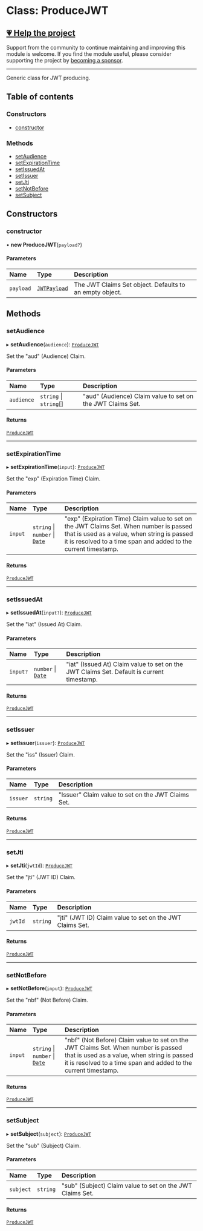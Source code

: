 # Class: ProduceJWT

## [💗 Help the project](https://github.com/sponsors/panva)

Support from the community to continue maintaining and improving this module is welcome. If you find the module useful, please consider supporting the project by [becoming a sponsor](https://github.com/sponsors/panva).

---

Generic class for JWT producing.

## Table of contents

### Constructors

- [constructor](jwt_produce.ProduceJWT.md#constructor)

### Methods

- [setAudience](jwt_produce.ProduceJWT.md#setaudience)
- [setExpirationTime](jwt_produce.ProduceJWT.md#setexpirationtime)
- [setIssuedAt](jwt_produce.ProduceJWT.md#setissuedat)
- [setIssuer](jwt_produce.ProduceJWT.md#setissuer)
- [setJti](jwt_produce.ProduceJWT.md#setjti)
- [setNotBefore](jwt_produce.ProduceJWT.md#setnotbefore)
- [setSubject](jwt_produce.ProduceJWT.md#setsubject)

## Constructors

### constructor

• **new ProduceJWT**(`payload?`)

#### Parameters

| Name | Type | Description |
| :------ | :------ | :------ |
| `payload` | [`JWTPayload`](../interfaces/types.JWTPayload.md) | The JWT Claims Set object. Defaults to an empty object. |

## Methods

### setAudience

▸ **setAudience**(`audience`): [`ProduceJWT`](jwt_produce.ProduceJWT.md)

Set the "aud" (Audience) Claim.

#### Parameters

| Name | Type | Description |
| :------ | :------ | :------ |
| `audience` | `string` \| `string`[] | "aud" (Audience) Claim value to set on the JWT Claims Set. |

#### Returns

[`ProduceJWT`](jwt_produce.ProduceJWT.md)

___

### setExpirationTime

▸ **setExpirationTime**(`input`): [`ProduceJWT`](jwt_produce.ProduceJWT.md)

Set the "exp" (Expiration Time) Claim.

#### Parameters

| Name | Type | Description |
| :------ | :------ | :------ |
| `input` | `string` \| `number` \| [`Date`]( https://developer.mozilla.org/en-US/docs/Web/JavaScript/Reference/Global_Objects/Date ) | "exp" (Expiration Time) Claim value to set on the JWT Claims Set. When number is passed that is used as a value, when string is passed it is resolved to a time span and added to the current timestamp. |

#### Returns

[`ProduceJWT`](jwt_produce.ProduceJWT.md)

___

### setIssuedAt

▸ **setIssuedAt**(`input?`): [`ProduceJWT`](jwt_produce.ProduceJWT.md)

Set the "iat" (Issued At) Claim.

#### Parameters

| Name | Type | Description |
| :------ | :------ | :------ |
| `input?` | `number` \| [`Date`]( https://developer.mozilla.org/en-US/docs/Web/JavaScript/Reference/Global_Objects/Date ) | "iat" (Issued At) Claim value to set on the JWT Claims Set. Default is current timestamp. |

#### Returns

[`ProduceJWT`](jwt_produce.ProduceJWT.md)

___

### setIssuer

▸ **setIssuer**(`issuer`): [`ProduceJWT`](jwt_produce.ProduceJWT.md)

Set the "iss" (Issuer) Claim.

#### Parameters

| Name | Type | Description |
| :------ | :------ | :------ |
| `issuer` | `string` | "Issuer" Claim value to set on the JWT Claims Set. |

#### Returns

[`ProduceJWT`](jwt_produce.ProduceJWT.md)

___

### setJti

▸ **setJti**(`jwtId`): [`ProduceJWT`](jwt_produce.ProduceJWT.md)

Set the "jti" (JWT ID) Claim.

#### Parameters

| Name | Type | Description |
| :------ | :------ | :------ |
| `jwtId` | `string` | "jti" (JWT ID) Claim value to set on the JWT Claims Set. |

#### Returns

[`ProduceJWT`](jwt_produce.ProduceJWT.md)

___

### setNotBefore

▸ **setNotBefore**(`input`): [`ProduceJWT`](jwt_produce.ProduceJWT.md)

Set the "nbf" (Not Before) Claim.

#### Parameters

| Name | Type | Description |
| :------ | :------ | :------ |
| `input` | `string` \| `number` \| [`Date`]( https://developer.mozilla.org/en-US/docs/Web/JavaScript/Reference/Global_Objects/Date ) | "nbf" (Not Before) Claim value to set on the JWT Claims Set. When number is passed that is used as a value, when string is passed it is resolved to a time span and added to the current timestamp. |

#### Returns

[`ProduceJWT`](jwt_produce.ProduceJWT.md)

___

### setSubject

▸ **setSubject**(`subject`): [`ProduceJWT`](jwt_produce.ProduceJWT.md)

Set the "sub" (Subject) Claim.

#### Parameters

| Name | Type | Description |
| :------ | :------ | :------ |
| `subject` | `string` | "sub" (Subject) Claim value to set on the JWT Claims Set. |

#### Returns

[`ProduceJWT`](jwt_produce.ProduceJWT.md)
